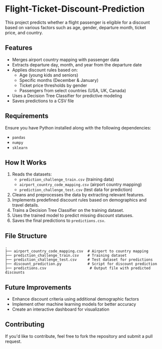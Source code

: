 # Flight-Ticket-Discount-Prediction

This project predicts whether a flight passenger is eligible for a discount based on various factors such as age, gender, departure month, ticket price, and country.

## Features
- Merges airport country mapping with passenger data
- Extracts departure day, month, and year from the departure date
- Applies discount rules based on:
  - Age (young kids and seniors)
  - Specific months (December & January)
  - Ticket price thresholds by gender
  - Passengers from select countries (USA, UK, Canada)
- Uses a Decision Tree Classifier for predictive modeling
- Saves predictions to a CSV file

## Requirements
Ensure you have Python installed along with the following dependencies:
- `pandas`
- `numpy`
- `sklearn`

## How It Works
1. Reads the datasets:
   - `prediction_challenge_train.csv` (training data)
   - `airport_country_code_mapping.csv` (airport country mapping)
   - `prediction_challenge_test.csv` (test data for prediction)
2. Cleans and preprocesses the data by extracting relevant features.
3. Implements predefined discount rules based on demographics and travel details.
4. Trains a Decision Tree Classifier on the training dataset.
5. Uses the trained model to predict missing discount statuses.
6. Saves the final predictions to `predictions.csv`.

## File Structure
```
.
├── airport_country_code_mapping.csv  # Airport to country mapping
├── prediction_challenge_train.csv    # Training dataset
├── prediction_challenge_test.csv     # Test dataset for predictions
├── discount_prediction.py            # Script for discount prediction
├── predictions.csv                    # Output file with predicted discounts
```

## Future Improvements
- Enhance discount criteria using additional demographic factors
- Implement other machine learning models for better accuracy
- Create an interactive dashboard for visualization

## Contributing
If you'd like to contribute, feel free to fork the repository and submit a pull request.
